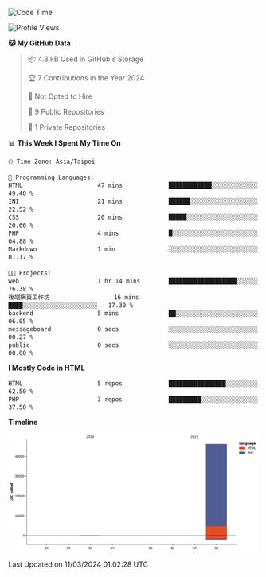 <!--START_SECTION:waka-->
![Code Time](http://img.shields.io/badge/Code%20Time-191%20hrs%2052%20mins-blue)

![Profile Views](http://img.shields.io/badge/Profile%20Views-0-blue)

**🐱 My GitHub Data** 

> 📦 4.3 kB Used in GitHub's Storage 
 > 
> 🏆 7 Contributions in the Year 2024
 > 
> 🚫 Not Opted to Hire
 > 
> 📜 9 Public Repositories 
 > 
> 🔑 1 Private Repositories 
 > 
📊 **This Week I Spent My Time On** 

```text
🕑︎ Time Zone: Asia/Taipei

💬 Programming Languages: 
HTML                     47 mins             ████████████░░░░░░░░░░░░░   49.40 % 
INI                      21 mins             ██████░░░░░░░░░░░░░░░░░░░   22.52 % 
CSS                      20 mins             █████░░░░░░░░░░░░░░░░░░░░   20.66 % 
PHP                      4 mins              █░░░░░░░░░░░░░░░░░░░░░░░░   04.88 % 
Markdown                 1 min               ░░░░░░░░░░░░░░░░░░░░░░░░░   01.17 % 

🐱‍💻 Projects: 
web                      1 hr 14 mins        ███████████████████░░░░░░   76.38 % 
後端網頁工作坊                  16 mins             ████░░░░░░░░░░░░░░░░░░░░░   17.30 % 
backend                  5 mins              ██░░░░░░░░░░░░░░░░░░░░░░░   06.05 % 
messageboard             0 secs              ░░░░░░░░░░░░░░░░░░░░░░░░░   00.27 % 
public                   0 secs              ░░░░░░░░░░░░░░░░░░░░░░░░░   00.00 % 
```

**I Mostly Code in HTML** 

```text
HTML                     5 repos             ████████████████░░░░░░░░░   62.50 % 
PHP                      3 repos             █████████░░░░░░░░░░░░░░░░   37.50 % 
```



**Timeline**

![Lines of Code chart](https://raw.githubusercontent.com/benson828/benson828/main/assets/bar_graph.png)


 Last Updated on 11/03/2024 01:02:28 UTC
<!--END_SECTION:waka-->

